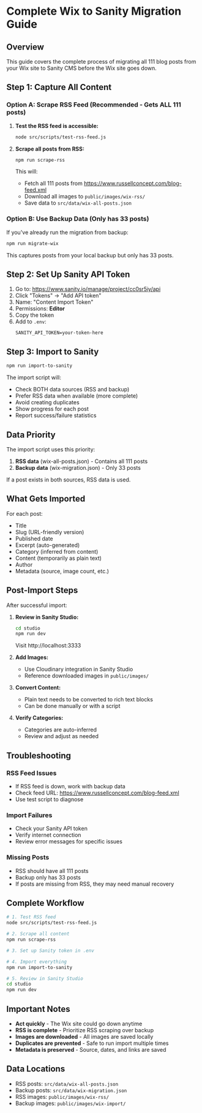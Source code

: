 # Complete Wix to Sanity Migration Guide

## Overview

This guide covers the complete process of migrating all 111 blog posts from your Wix site to Sanity CMS before the Wix site goes down.

## Step 1: Capture All Content

### Option A: Scrape RSS Feed (Recommended - Gets ALL 111 posts)

1. **Test the RSS feed is accessible:**
   ```bash
   node src/scripts/test-rss-feed.js
   ```

2. **Scrape all posts from RSS:**
   ```bash
   npm run scrape-rss
   ```
   
   This will:
   - Fetch all 111 posts from https://www.russellconcept.com/blog-feed.xml
   - Download all images to `public/images/wix-rss/`
   - Save data to `src/data/wix-all-posts.json`

### Option B: Use Backup Data (Only has 33 posts)

If you've already run the migration from backup:
```bash
npm run migrate-wix
```

This captures posts from your local backup but only has 33 posts.

## Step 2: Set Up Sanity API Token

1. Go to: https://www.sanity.io/manage/project/cc0sr5iy/api
2. Click "Tokens" → "Add API token"
3. Name: "Content Import Token"
4. Permissions: **Editor**
5. Copy the token
6. Add to `.env`:
   ```
   SANITY_API_TOKEN=your-token-here
   ```

## Step 3: Import to Sanity

```bash
npm run import-to-sanity
```

The import script will:
- Check BOTH data sources (RSS and backup)
- Prefer RSS data when available (more complete)
- Avoid creating duplicates
- Show progress for each post
- Report success/failure statistics

## Data Priority

The import script uses this priority:
1. **RSS data** (wix-all-posts.json) - Contains all 111 posts
2. **Backup data** (wix-migration.json) - Only 33 posts

If a post exists in both sources, RSS data is used.

## What Gets Imported

For each post:
- Title
- Slug (URL-friendly version)
- Published date
- Excerpt (auto-generated)
- Category (inferred from content)
- Content (temporarily as plain text)
- Author
- Metadata (source, image count, etc.)

## Post-Import Steps

After successful import:

1. **Review in Sanity Studio:**
   ```bash
   cd studio
   npm run dev
   ```
   Visit http://localhost:3333

2. **Add Images:**
   - Use Cloudinary integration in Sanity Studio
   - Reference downloaded images in `public/images/`

3. **Convert Content:**
   - Plain text needs to be converted to rich text blocks
   - Can be done manually or with a script

4. **Verify Categories:**
   - Categories are auto-inferred
   - Review and adjust as needed

## Troubleshooting

### RSS Feed Issues
- If RSS feed is down, work with backup data
- Check feed URL: https://www.russellconcept.com/blog-feed.xml
- Use test script to diagnose

### Import Failures
- Check your Sanity API token
- Verify internet connection
- Review error messages for specific issues

### Missing Posts
- RSS should have all 111 posts
- Backup only has 33 posts
- If posts are missing from RSS, they may need manual recovery

## Complete Workflow

```bash
# 1. Test RSS feed
node src/scripts/test-rss-feed.js

# 2. Scrape all content
npm run scrape-rss

# 3. Set up Sanity token in .env

# 4. Import everything
npm run import-to-sanity

# 5. Review in Sanity Studio
cd studio
npm run dev
```

## Important Notes

- **Act quickly** - The Wix site could go down anytime
- **RSS is complete** - Prioritize RSS scraping over backup
- **Images are downloaded** - All images are saved locally
- **Duplicates are prevented** - Safe to run import multiple times
- **Metadata is preserved** - Source, dates, and links are saved

## Data Locations

- RSS posts: `src/data/wix-all-posts.json`
- Backup posts: `src/data/wix-migration.json`
- RSS images: `public/images/wix-rss/`
- Backup images: `public/images/wix-import/`